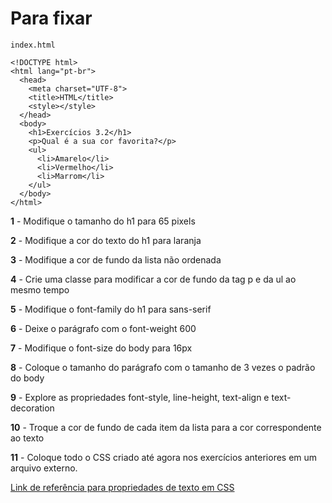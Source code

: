 # Para fixar

`index.html`

    <!DOCTYPE html>
    <html lang="pt-br">
      <head>
        <meta charset="UTF-8">
        <title>HTML</title>
        <style></style>
      </head>
      <body>
        <h1>Exercícios 3.2</h1>
        <p>Qual é a sua cor favorita?</p>
        <ul>
          <li>Amarelo</li>
          <li>Vermelho</li>
          <li>Marrom</li>
        </ul>
      </body>
    </html>

**1** - Modifique o tamanho do h1 para 65 pixels

**2** - Modifique a cor do texto do h1 para laranja

**3** - Modifique a cor de fundo da lista não ordenada

**4** - Crie uma classe para modificar a cor de fundo da tag p e da ul ao mesmo tempo

**5** - Modifique o font-family do h1 para sans-serif

**6** - Deixe o parágrafo com o font-weight 600

**7** - Modifique o font-size do body para 16px

**8** - Coloque o tamanho do parágrafo com o tamanho de 3 vezes o padrão do body

**9** - Explore as propriedades font-style, line-height, text-align e text-decoration

**10** - Troque a cor de fundo de cada item da lista para a cor correspondente ao texto

**11** - Coloque todo o CSS criado até agora nos exercícios anteriores em um arquivo externo.

[Link de referência para propriedades de texto em CSS](https://www.w3schools.com/css/css_text.asp)